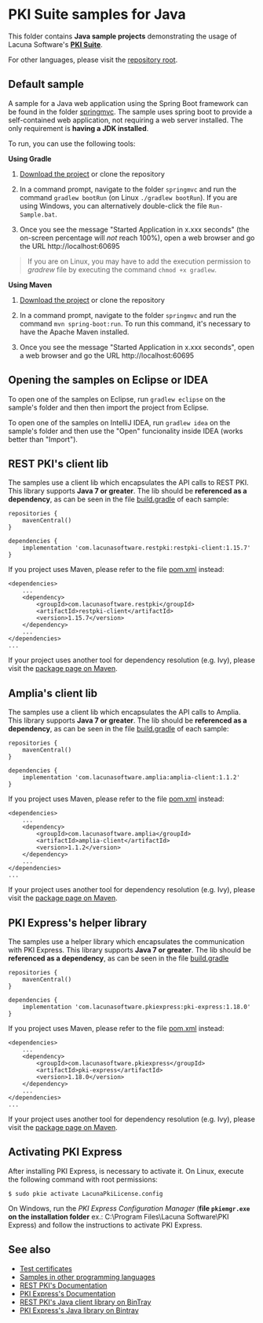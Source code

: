 # PKI Suite samples for Java

This folder contains **Java sample projects** demonstrating the usage of Lacuna Software's
**[PKI Suite](https://www.lacunasoftware.com/pki-suite)**.

For other languages, please visit the [repository root](https://github.com/LacunaSoftware/PkiSuiteSamples).

Default sample
--------------

A sample for a Java web application using the Spring Boot framework can be found in the folder
[springmvc](springmvc/). The sample uses spring boot to provide a self-contained web application,
not requiring a web server installed. The only requirement is **having a JDK installed**.

To run, you can use the following tools:

**Using Gradle**

1. [Download the project](https://github.com/LacunaSoftware/PkiSuiteSamples/archive/master.zip)
   or clone the repository
   
1. In a command prompt, navigate to the folder `springmvc` and run the command
   `gradlew bootRun` (on Linux `./gradlew bootRun`). If you are using Windows, you can alternatively
   double-click the file `Run-Sample.bat`.
  
1. Once you see the message "Started Application in x.xxx seconds" (the on-screen percentage
   will *not* reach 100%), open a web browser and go the URL http://localhost:60695
   
> If you are on Linux, you may have to add the execution permission to *gradrew* file by executing
the command `chmod +x gradlew`.

**Using Maven**

1. [Download the project](https://github.com/LacunaSoftware/PkiSuiteSamples/archive/master.zip)
   or clone the repository

1. In a command prompt, navigate to the folder `springmvc` and run the command
   `mvn spring-boot:run`. To run this command, it's necessary to have the Apache Maven installed.
   
1. Once you see the message "Started Application in x.xxx seconds", open a web browser and go the URL
   http://localhost:60695

Opening the samples on Eclipse or IDEA
--------------------------------------

To open one of the samples on Eclipse, run `gradlew eclipse` on the sample's folder and then
then import the project from Eclipse.

To open one of the samples on IntelliJ IDEA, run `gradlew idea` on the sample's folder
and then use the "Open" funcionality inside IDEA (works better than "Import").

REST PKI's client lib
---------------------

The samples use a client lib which encapsulates the API calls to REST PKI. This library
supports **Java 7 or greater**. The lib should be **referenced as a dependency**, as can
be seen in the file [build.gradle](springmvc/build.gradle) of each sample:

	repositories {
		mavenCentral()
	} 

	dependencies {
		implementation 'com.lacunasoftware.restpki:restpki-client:1.15.7'
	}

If you project uses Maven, please refer to the file [pom.xml](springmvc/pom.xml) instead:

	<dependencies>
		...
		<dependency>
			<groupId>com.lacunasoftware.restpki</groupId>
			<artifactId>restpki-client</artifactId>
			<version>1.15.7</version>
		</dependency>
		...
	</dependencies>
	...

If your project uses another tool for dependency resolution (e.g. Ivy), please visit the
[package page on Maven](https://search.maven.org/artifact/com.lacunasoftware.restpki/restpki-client/1.15.7/jar).

Amplia's client lib
---------------------

The samples use a client lib which encapsulates the API calls to Amplia. This library
supports **Java 7 or greater**. The lib should be **referenced as a dependency**, as can
be seen in the file [build.gradle](springmvc/build.gradle) of each sample:

	repositories {
		mavenCentral()
	} 

	dependencies {
		implementation 'com.lacunasoftware.amplia:amplia-client:1.1.2'
	}

If you project uses Maven, please refer to the file [pom.xml](springmvc/pom.xml) instead:

	<dependencies>
		...
		<dependency>
			<groupId>com.lacunasoftware.amplia</groupId>
			<artifactId>amplia-client</artifactId>
			<version>1.1.2</version>
		</dependency>
		...
	</dependencies>
	...


If your project uses another tool for dependency resolution (e.g. Ivy), please visit the
[package page on Maven](https://search.maven.org/artifact/com.lacunasoftware.amplia/amplia-client/1.1.2/jar).

PKI Express's helper library
----------------------------

The samples use a helper library which encapsulates the communication with PKI Express. This library
supports **Java 7 or greater**. The lib should be **referenced as a dependency**, as can be seen in the
file [build.gradle](springmvc/build.gradle)

	repositories {
		mavenCentral()
	} 

	dependencies {
		implementation 'com.lacunasoftware.pkiexpress:pki-express:1.18.0'
	}

If you project uses Maven, please refer to the file [pom.xml](springmvc/pom.xml) instead:

	<dependencies>
		...
		<dependency>
			<groupId>com.lacunasoftware.pkiexpress</groupId>
			<artifactId>pki-express</artifactId>
			<version>1.18.0</version>
		</dependency>
		...
	</dependencies>
	...

If your project uses another tool for dependency resolution (e.g. Ivy), please visit the
[package page on Maven](https://search.maven.org/artifact/com.lacunasoftware.pkiexpress/pki-express/1.18.0/jar).

Activating PKI Express
----------------------

After installing PKI Express, is necessary to activate it. On Linux, execute the following
command with root permissions:

	$ sudo pkie activate LacunaPkiLicense.config
	
On Windows, run the _PKI Express Configuration Manager_ (**file `pkiemgr.exe` on the installation folder** 
ex.: C:\Program Files\Lacuna Software\PKI Express) and follow the instructions to activate PKI Express.

See also
--------

* [Test certificates](https://docs.lacunasoftware.com/articles/pki-guide/test-certs)
* [Samples in other programming languages](https://github.com/LacunaSoftware/PkiSuiteSamples)
* [REST PKI's Documentation](http://docs.lacunasoftware.com/en-us/articles/rest-pki/java/index.html)
* [PKI Express's Documentation](http://docs.lacunasoftware.com/en-us/articles/pki-express/java/index.html)
* [REST PKI's Java client library on BinTray](https://bintray.com/lacunasoftware/maven/restpki-client)
* [PKI Express's Java library on Bintray](https://bintray.com/lacunasoftware/maven/pki-express)